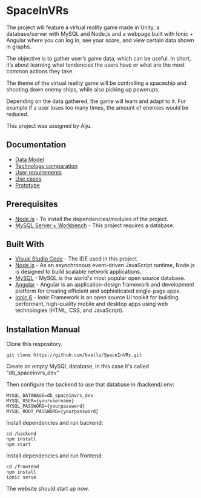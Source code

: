 # SpaceInVRs

The project will feature a virtual reality game made in Unity, a database/server with MySQL and Node.js and a webpage built with Ionic + Angular where you can log in, see your score, and view certain data shown in graphs.

The objective is to gather user’s game data, which can be useful. In short, it’s about learning what tendencies the users have or what are the most common actions they take.

The theme of the virtual reality game will be controlling a spaceship 
and shooting down enemy ships, while also picking up powerups.

Depending on the data gathered, the game will learn and adapt to it.
For example if a user loses too many times, the amount of enemies would be reduced.

This project was assigned by Aiju.

## Documentation

* [Data Model](/documentation/data_model.md)
* [Technology comparation](/documentation/technology_comparation.md)
* [User requirements](/documentation/user_requirements.md)
* [Use cases](/documentation/use_cases.md)
* [Prototype](/documentation/prototype.md)

## Prerequisites

* [Node.js](https://nodejs.org/en/download/) - To install the dependencies/modules of the project.
* [MySQL Server + Workbench](https://www.mysql.com/downloads/) - This project requires a database.

## Built With

* [Visual Studio Code](https://code.visualstudio.com/) - The IDE used in this project.
* [Node.js](https://nodejs.org/en/docs/) - As an asynchronous event-driven JavaScript runtime, Node.js is designed to build scalable network applications.
* [MySQL](https://dev.mysql.com/doc/) - MySQL is the world's most popular open source database.
* [Angular](https://angular.io/docs) - Angular is an application-design framework and development platform for creating efficient and sophisticated single-page apps.
* [Ionic 6](https://ionicframework.com/docs/intro) - Ionic Framework is an open source UI toolkit for building performant, high-quality mobile and desktop apps using web technologies (HTML, CSS, and JavaScript).


## Installation Manual

Clone this respository.

```
git clone https://github.com/kvalls/SpaceInVRs.git
```

Create an empty MySQL database, in this case it's called "db_spaceinvrs_dev"

Then configure the backend to use that database in /backend/.env:
```
MYSQL_DATABASE=db_spaceinvrs_dev
MYSQL_USER={yourusername}
MYSQL_PASSWORD={yourpassword}
MYSQL_ROOT_PASSWORD={yourpassword}
```


Install dependencies and run backend:

```
cd /backend
npm install
npm start
```

Install dependencies and run frontend:

```
cd /frontend
npm install
ionic serve
```

The website should start up now.

